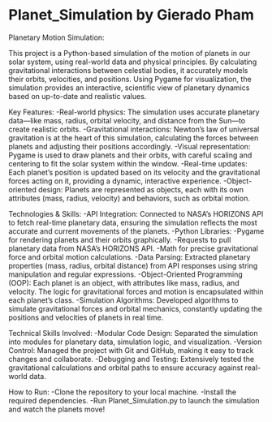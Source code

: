 # Planet_Simulation by Gierado Pham

Planetary Motion Simulation:

This project is a Python-based simulation of the motion of planets in our solar system, using real-world data and physical principles. By calculating gravitational interactions between celestial bodies, it accurately models their orbits, velocities, and positions. Using Pygame for visualization, the simulation provides an interactive, scientific view of planetary dynamics based on up-to-date and realistic values.

Key Features:
    -Real-world physics: The simulation uses accurate planetary data—like mass, radius, orbital velocity, and distance from the Sun—to create realistic orbits.
    -Gravitational interactions: Newton’s law of universal gravitation is at the heart of this simulation, calculating the forces between planets and adjusting their positions accordingly.
    -Visual representation: Pygame is used to draw planets and their orbits, with careful scaling and centering to fit the solar system within the window.
    -Real-time updates: Each planet’s position is updated based on its velocity and the gravitational forces acting on it, providing a dynamic, interactive experience.
    -Object-oriented design: Planets are represented as objects, each with its own attributes (mass, radius, velocity) and behaviors, such as orbital motion.

Technologies & Skills:
    -API Integration: Connected to NASA’s HORIZONS API to fetch real-time planetary data, ensuring the simulation reflects the most accurate and current movements of the planets.
    -Python Libraries:
        -Pygame for rendering planets and their orbits graphically.
        -Requests to pull planetary data from NASA’s HORIZONS API.
            -Math for precise gravitational force and orbital motion calculations.
    -Data Parsing: Extracted planetary properties (mass, radius, orbital distance) from API responses using string manipulation and regular expressions.
    -Object-Oriented Programming (OOP): Each planet is an object, with attributes like mass, radius, and velocity. The logic for gravitational forces and motion is encapsulated within each planet’s class.
    -Simulation Algorithms: Developed algorithms to simulate gravitational forces and orbital mechanics, constantly updating the positions and velocities of planets in real time.

Technical Skills Involved:
    -Modular Code Design: Separated the simulation into modules for planetary data, simulation logic, and visualization.
    -Version Control: Managed the project with Git and GitHub, making it easy to track changes and collaborate.
    -Debugging and Testing: Extensively tested the gravitational calculations and orbital paths to ensure accuracy against real-world data.
    
How to Run:
    -Clone the repository to your local machine.
    -Install the required dependencies.
    -Run Planet_Simulation.py to launch the simulation and watch the planets move!

